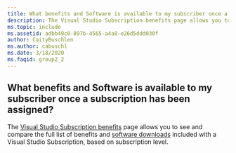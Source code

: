 ```yaml
---
title: What benefits and Software is available to my subscriber once a subscription has been assigned?
description: The Visual Studio Subscription benefits page allows you to see and compare the full list of benefits and software downloads included...
ms.topic: include
ms.assetid: adbb49c0-897b-4565-a4a8-e26d5ddd030f
author: CaityBuschlen
ms.author: cabuschl
ms.date: 3/18/2020
ms.faqid: group2_2
---
```


## What benefits and Software is available to my subscriber once a subscription has been assigned?

The [Visual Studio Subscription benefits](https://visualstudio.microsoft.com/vs/benefits/) page allows you to see and compare the full list of benefits and [software downloads](https://docs.microsoft.com/visualstudio/subscriptions/software-download-list) included with a Visual Studio Subscription, based on subscription level.
